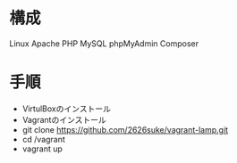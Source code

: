 # 構成
Linux
Apache
PHP
MySQL
phpMyAdmin
Composer

# 手順
+ VirtulBoxのインストール
+ Vagrantのインストール
+ git clone https://github.com/2626suke/vagrant-lamp.git
+ cd /vagrant
+ vagrant up
